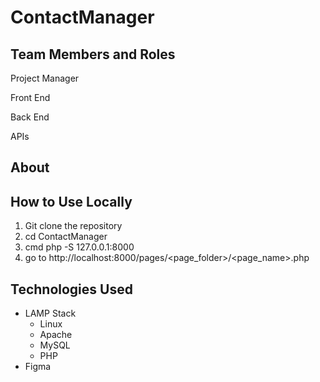 # ContactManager
## Team Members and Roles
Project Manager

Front End 

Back End 

APIs
## About
## How to Use Locally 
1. Git clone the repository
2. cd ContactManager
3. cmd php -S 127.0.0.1:8000
4. go to http://localhost:8000/pages/<page_folder>/<page_name>.php

## Technologies Used
* LAMP Stack
  * Linux
  * Apache
  * MySQL
  * PHP
* Figma 
